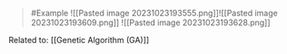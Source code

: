 >	#Example 
![[Pasted image 20231023193555.png]]![[Pasted image 20231023193609.png]]
![[Pasted image 20231023193628.png]]

Related to: [[Genetic Algorithm (GA)]]
